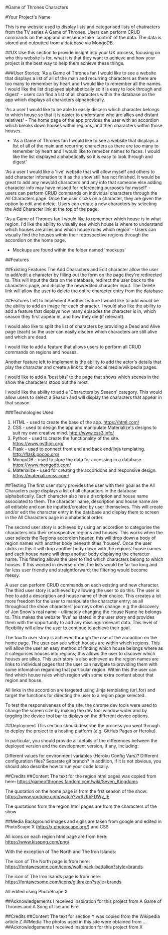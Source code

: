 #Game of Thrones Characters

#Your Project's Name

This is my website used to display lists and categorised lists of chatracters from the TV series A Game of Thrones. Users can perform CRUD commands on the app and in essence take 'control' of the data. The data is stored and outputted from a database via MongoDB.

##UX
Use this section to provide insight into your UX process, focusing on who this website is for, what it is that they want to achieve and how your project is the best way to help them achieve these things.

###User Stories:
'As a Game of Thrones fan I would like to see a website that displays a list of all of the main and recurring characters as there are too many to remember by heart and I would like to remember all the names. I would like the list displayed alphabetically so it is easy to look through and digest' - users can find a list of all characters within the database on the app which displays all characters alphabetically.


'As a user I would like to be able to easily discern which character belongs to which house so that it is easier to understand who are allies and distant relatives' - The home page of the app provides the user with an accordion which breaks down houses within regions, and then characters within those houses.


* 'As a Game of Thrones fan I would like to see a website that displays a list of all of the main and recurring characters as there are too many to remember by heart and I would like to remeber names to faces. I would like the list displayed alphabetically so it is easy to look through and digest'



'As a user I would like a 'live' website that will allow myself and others to add character infomation to it as the show still has not finished. It would be great to add any new/old characters and any info that someone else adding character info may have missed for referencing purposes for myself' - users can perform CRUD commands on individual characters through the All Characters page. Once the user clicks on a character, they are given the option to edit and delete. Users can create a new characters by selecting the Add Character link at the top of the page.

'As a Game of Thrones fan I would like to remember which house is in what region. I'd like the ability to visually see which house is where to understand which houses are allies and which house rules which region' - Users can visually find the houses within their retrospective regions through the accordion on the home page.


* Mockups are found within the folder named 'mockups'


##Features

##Existing Features
The Add Characters and Edit character allow the user to add/edit a character by filling out the form on the page they're redirected to. This will input the data on the database, redirect the user back to the characters page, and display the new/edited character input. The Delete link will allow the user to delete the entire character entry from the database


##Features Left to Implement
Another feature I would like to add would be the ability to add an image for each character. I would also like the ability to add a feature that displays how many episodes the character is in, which season they first appear in, and how they die (if relevant).

I would also like to split the list of characters by providing a Dead and Alive page (each) so the user can easily discern which characters are still alive and which are dead.

I would like to add a feature that allows users to perform all CRUD commands on regions and houses.

Another feature left to implement is the ability to add the actor's details that play the character and create a link to their social media/wikipedia pages.

I would like to add a 'best bits' to the page that shows which scenes in the show the characters stood out the most.

I would like the ability to add a 'Characters by Season' category. This would allow users to select a Season and will display the characters that appear in that season.


###Technologies Used

1. HTML - used to create the base of the app. https://html.com/
2. CSS - used to design the app and manipulate Materialize's designs to suit my own creative mind. http://www.css3.info/
3. Python - used to create the functionality of the site. https://www.python.org/
4. Flask - used to connect front end and back end/jinja templating. http://flask.pocoo.org/
5. MongoDB - used to store the data for accessing in a database. https://www.mongodb.com/
6. Materialize - used for creating the accoridons and responsive design. https://materializecss.com/

##Testing
The first user story provides the user with their goal as the All Characters page displays a list of all characters in the database alphabetically. Each character also has a discription and house name associated to them. The character name, description and house name are all editable and can be inputted/created by user themselves. This will create and/or edit the character entry in the database and display them to screen in the All Characters page in alphabetical order.

The second user story is achieved by using an accordion to categorise the characters into their retrospective regions and houses. This works when the user selects the Regions accordion header, this will drop down a body of region names with another body beneath titles 'houses'. Once the user clicks on this it will drop another body down with the regions' house names and each house name will drop another body displaying the character name. This filtering allows the user to find which characters belong to which houses. If this worked in reverse order, the lists would be far too long and far less user friendly and straightforward; the filtering would become messy.

A user can perform CRUD commands on each existing and new character. The third user story is achieved by allowing the user to do this. The user is free to add a description and house name of their choice. This creates a lot more freedom for the user to manipulate the character entry; as all throughout the show characters' journeys often change. e.g the discovery of Jon Snow's real name - ultimately changing the House Name he belongs to. This makes the website 'live' as stated in the user story and provides them with the opportunity to add any missing/irrelevant data. This level of flexibility will allow the user to continue to achieve their goal.

The fourth user story is achieved through the use of the accordion on the home page. The user can see which houses are within which regions. This will allow the user an easy method of finding which house belongs where as it categorises houses into regions; this allows the user to discover which houses are allies. This user story is also achieved as the region names are links to individual pages that the user can navigate to providing them with some infomation regarding that particular region. Within this the user can find which house rules which region with some extra content about that region and house.


All links in the accordion are targeted using Jinja templating (url_for) and target the functions for directing the user to a region page selected. 

To test the responsiveness of the site, the chrome dev tools were used to change the screen size by making the dev tool window wider and by toggling the device tool bar to diplays on the different device options.


##Deployment
This section should describe the process you went through to deploy the project to a hosting platform (e.g. GitHub Pages or Heroku).

In particular, you should provide all details of the differences between the deployed version and the development version, if any, including:

Different values for environment variables (Heroku Config Vars)?
Different configuration files?
Separate git branch?
In addition, if it is not obvious, you should also describe how to run your code locally.


##Credits
##Content
The text for the region html pages was copied from here: https://gameofthrones.fandom.com/wiki/Seven_Kingdoms

The quotation on the home page is from the frst season of the show: https://www.youtube.com/watch?v=RzRbFDWy_lE

The quotations from the region html pages are from the characters of the show


##Media
Background images and sigils are taken from google and edited in PhotoScape X (http://x.photoscape.org/) and CSS

All icons on each region html page are from here: https://www.kisspng.com/png/

With the exception of The North and The Iron Islands: 

The icon of The North page is from here: https://fontawesome.com/icons/wolf-pack-battalion?style=brands

The icon of The Iron Isands page is from here:
https://fontawesome.com/icons/gitkraken?style=brands

All edited using PhotoScape X


##Acknowledgements
I received inspiration for this project from A Game of Thrones and A Song of Ice and Fire

##Credits
##Content
The text for section Y was copied from the Wikipedia article Z
##Media
The photos used in this site were obtained from ...
##Acknowledgements
I received inspiration for this project from X

